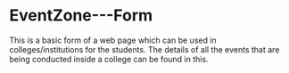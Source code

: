 # EventZone---Form
This is a basic form of a web page which can be used in colleges/institutions for the students. The details of all the events that are being conducted inside a college can be found in this.
